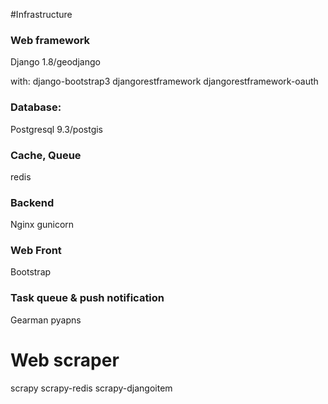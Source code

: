 #Infrastructure


### Web framework
Django 1.8/geodjango

with:
django-bootstrap3
djangorestframework
djangorestframework-oauth

### Database:
Postgresql 9.3/postgis

### Cache, Queue
redis

### Backend
Nginx 
gunicorn

### Web Front
Bootstrap

### Task queue & push notification
Gearman
pyapns

# Web scraper
scrapy
scrapy-redis
scrapy-djangoitem